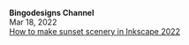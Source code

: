 **Bingodesigns Channel**  
Mar 18, 2022  
[How to make sunset scenery in Inkscape 2022](https://www.youtube.com/watch?v=9B5iGNOQ_DU)
